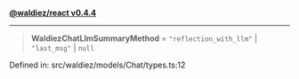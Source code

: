 [**@waldiez/react v0.4.4**](../../README.md)

***

> **WaldiezChatLlmSummaryMethod** = `"reflection_with_llm"` \| `"last_msg"` \| `null`

Defined in: src/waldiez/models/Chat/types.ts:12
